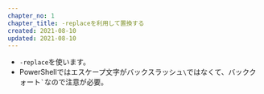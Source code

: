 ```yaml
---
chapter_no: 1
chapter_title: -replaceを利用して置換する
created: 2021-08-10
updated: 2021-08-10
---
```

- `-replace`を使います。  
- PowerShellではエスケープ文字がバックスラッシュ`\`ではなくて、バッククォート<code>`</code>なので注意が必要。
